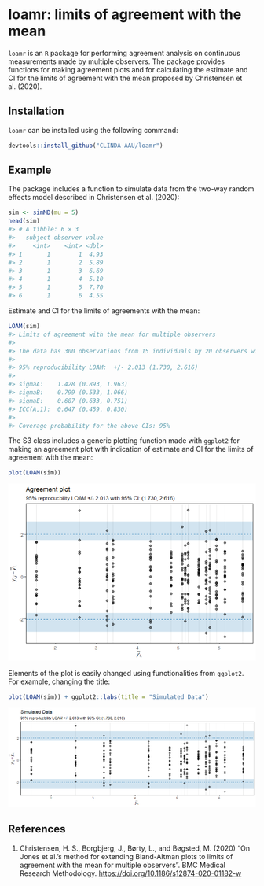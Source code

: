 
<!-- README.md is generated from README.Rmd. Please edit that file -->

# loamr: limits of agreement with the mean

`loamr` is an `R` package for performing agreement analysis on
continuous measurements made by multiple observers. The package provides
functions for making agreement plots and for calculating the estimate
and CI for the limits of agreement with the mean proposed by Christensen
et al. (2020).

## Installation

`loamr` can be installed using the following command:

``` r
devtools::install_github("CLINDA-AAU/loamr")
```

## Example

The package includes a function to simulate data from the two-way random
effects model described in Christensen et al. (2020):

``` r
sim <- simMD(mu = 5)
head(sim)
#> # A tibble: 6 × 3
#>   subject observer value
#>     <int>    <int> <dbl>
#> 1       1        1  4.93
#> 2       1        2  5.89
#> 3       1        3  6.69
#> 4       1        4  5.10
#> 5       1        5  7.70
#> 6       1        6  4.55
```

Estimate and CI for the limits of agreements with the mean:

``` r
LOAM(sim)
#> Limits of agreement with the mean for multiple observers
#> 
#> The data has 300 observations from 15 individuals by 20 observers with 1 repeated measurements
#> 
#> 95% reproducibility LOAM:  +/- 2.013 (1.730, 2.616)
#> 
#> sigmaA:    1.428 (0.893, 1.963)
#> sigmaB:    0.799 (0.533, 1.066)
#> sigmaE:    0.687 (0.633, 0.751)
#> ICC(A,1):  0.647 (0.459, 0.830)
#> 
#> Coverage probability for the above CIs: 95%
```

The S3 class includes a generic plotting function made with `ggplot2`
for making an agreement plot with indication of estimate and CI for the
limits of agreement with the mean:

``` r
plot(LOAM(sim))
```

![](man/figures/README-unnamed-chunk-5-1.png)<!-- -->

Elements of the plot is easily changed using functionalities from
`ggplot2`. For example, changing the title:

``` r
plot(LOAM(sim)) + ggplot2::labs(title = "Simulated Data")
```

![](man/figures/README-unnamed-chunk-6-1.png)<!-- -->

## References

1.  Christensen, H. S., Borgbjerg, J., Børty, L., and Bøgsted, M. (2020)
    “On Jones et al.’s method for extending Bland-Altman plots to limits
    of agreement with the mean for multiple observers”. BMC Medical
    Research Methodology. <https://doi.org/10.1186/s12874-020-01182-w>
